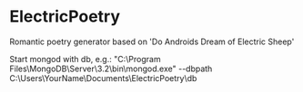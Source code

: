 # ElectricPoetry
Romantic poetry generator based on 'Do Androids Dream of Electric Sheep'

Start mongod with db, e.g.: 
"C:\Program Files\MongoDB\Server\3.2\bin\mongod.exe" --dbpath C:\Users\YourName\Documents\ElectricPoetry\db

